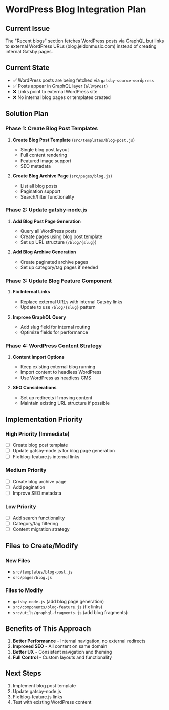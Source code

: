 # WordPress Blog Integration Plan

## Current Issue
The "Recent blogs" section fetches WordPress posts via GraphQL but links to external WordPress URLs (blog.jeldonmusic.com) instead of creating internal Gatsby pages.

## Current State
- ✅ WordPress posts are being fetched via `gatsby-source-wordpress`
- ✅ Posts appear in GraphQL layer (`allWpPost`)
- ❌ Links point to external WordPress site
- ❌ No internal blog pages or templates created

## Solution Plan

### Phase 1: Create Blog Post Templates
1. **Create Blog Post Template** (`src/templates/blog-post.js`)
   - Single blog post layout
   - Full content rendering
   - Featured image support
   - SEO metadata

2. **Create Blog Archive Page** (`src/pages/blog.js`)
   - List all blog posts
   - Pagination support
   - Search/filter functionality

### Phase 2: Update gatsby-node.js
1. **Add Blog Post Page Generation**
   - Query all WordPress posts
   - Create pages using blog post template
   - Set up URL structure (`/blog/{slug}`)

2. **Add Blog Archive Generation**
   - Create paginated archive pages
   - Set up category/tag pages if needed

### Phase 3: Update Blog Feature Component
1. **Fix Internal Links**
   - Replace external URLs with internal Gatsby links
   - Update to use `/blog/{slug}` pattern

2. **Improve GraphQL Query**
   - Add slug field for internal routing
   - Optimize fields for performance

### Phase 4: WordPress Content Strategy
1. **Content Import Options**
   - Keep existing external blog running
   - Import content to headless WordPress
   - Use WordPress as headless CMS

2. **SEO Considerations**
   - Set up redirects if moving content
   - Maintain existing URL structure if possible

## Implementation Priority

### High Priority (Immediate)
- [ ] Create blog post template
- [ ] Update gatsby-node.js for blog page generation
- [ ] Fix blog-feature.js internal links

### Medium Priority
- [ ] Create blog archive page
- [ ] Add pagination
- [ ] Improve SEO metadata

### Low Priority
- [ ] Add search functionality
- [ ] Category/tag filtering
- [ ] Content migration strategy

## Files to Create/Modify

### New Files
- `src/templates/blog-post.js`
- `src/pages/blog.js`

### Files to Modify
- `gatsby-node.js` (add blog page generation)
- `src/components/blog-feature.js` (fix links)
- `src/utils/graphql-fragments.js` (add blog fragments)

## Benefits of This Approach
1. **Better Performance** - Internal navigation, no external redirects
2. **Improved SEO** - All content on same domain
3. **Better UX** - Consistent navigation and theming
4. **Full Control** - Custom layouts and functionality

## Next Steps
1. Implement blog post template
2. Update gatsby-node.js
3. Fix blog-feature.js links
4. Test with existing WordPress content
